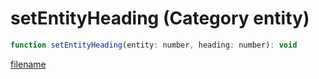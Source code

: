 # setEntityHeading (Category entity)

```js
function setEntityHeading(entity: number, heading: number): void
```

[filename](setEntityHeading_m.md ':include')